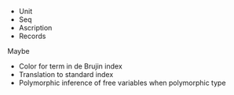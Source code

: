 - Unit
- Seq
- Ascription
- Records


Maybe
- Color for term in de Brujin index
- Translation to standard index
- Polymorphic inference of free variables when polymorphic type

